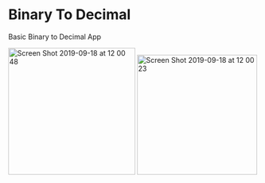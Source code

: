 # Binary To Decimal
Basic Binary to Decimal App


<img width="255" alt="Screen Shot 2019-09-18 at 12 00 48" src="https://user-images.githubusercontent.com/43148881/65134030-57434580-da0c-11e9-9628-54963c9134cb.png">

<img width="241" alt="Screen Shot 2019-09-18 at 12 00 23" src="https://user-images.githubusercontent.com/43148881/65134068-64f8cb00-da0c-11e9-8a64-457e03efcba4.png">


